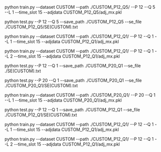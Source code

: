 python train.py --dataset CUSTOM --path ./CUSTOM_P12_Q5/ --P 12 --Q 5 --L 1 --time_slot 15 --adjdata CUSTOM_P12_Q5/adj_mx.pkl

python test.py   --P 12   --Q 5   --save_path ./CUSTOM_P12_Q5  --se_file ./CUSTOM_P12_Q5/SE(CUSTOM).txt

python train.py --dataset CUSTOM --path ./CUSTOM_P12_Q1/ --P 12 --Q 1 --L 1 --time_slot 15 --adjdata CUSTOM_P12_Q1/adj_mx.pkl

python train.py --dataset CUSTOM --path ./CUSTOM_P12_Q1/ --P 12 --Q 1 --L 2 --time_slot 15 --adjdata CUSTOM_P12_Q1/adj_mx.pkl

python test.py   --P 12 --Q 1   --save_path ./CUSTOM_P20_Q1   --se_file ./SE(CUSTOM).txt

python test.py   --P 20 --Q 1   --save_path ./CUSTOM_P20_Q1   --se_file ./CUSTOM_P20_Q1/SE(CUSTOM).txt

python train.py --dataset CUSTOM --path ./CUSTOM_P20_Q1/ --P 20 --Q 1 --L 1 --time_slot 15 --adjdata CUSTOM_P20_Q1/adj_mx.pkl

python test.py   --P 12 --Q 1   --save_path ./CUSTOM_P12_Q1   --se_file ./CUSTOM_P12_Q1/SE(CUSTOM).txt

python train.py --dataset CUSTOM --path ./CUSTOM_P12_Q1/ --P 12 --Q 1 --L 1 --time_slot 15 --adjdata CUSTOM_P12_Q1/adj_mx.pkl

python train.py --dataset CUSTOM --path ./CUSTOM_P12_Q1/ --P 12 --Q 1 --L 2 --time_slot 15 --adjdata CUSTOM_P12_Q1/adj_mx.pkl
